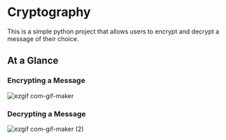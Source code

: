 # Cryptography
This is a simple python project that allows users to encrypt and decrypt a message of their choice. 

## At a Glance 

### Encrypting a Message
![ezgif com-gif-maker](https://user-images.githubusercontent.com/73315015/178360462-ac79f4a2-d812-44c9-a17f-db5a04a44b46.gif)

### Decrypting a Message
![ezgif com-gif-maker (2)](https://user-images.githubusercontent.com/73315015/178363195-4dca3280-9350-46e1-a0d2-c2d5a1b7fad2.gif)
